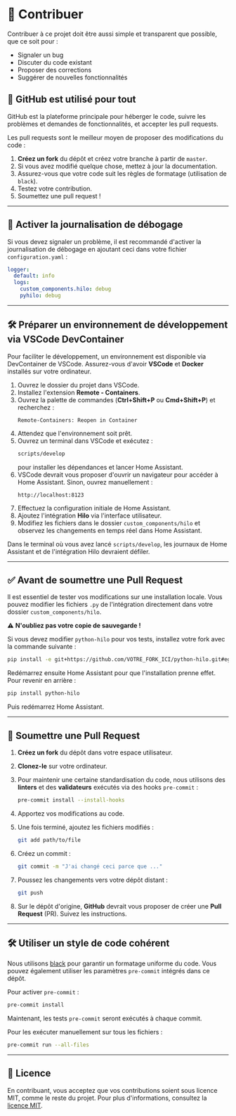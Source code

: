 # 🤝 Contribuer

Contribuer à ce projet doit être aussi simple et transparent que possible, que ce soit pour :

- Signaler un bug
- Discuter du code existant
- Proposer des corrections
- Suggérer de nouvelles fonctionnalités

## 🚀 GitHub est utilisé pour tout

GitHub est la plateforme principale pour héberger le code, suivre les problèmes et demandes de fonctionnalités, et accepter les pull requests.

Les pull requests sont le meilleur moyen de proposer des modifications du code :

1. **Créez un fork** du dépôt et créez votre branche à partir de `master`.
2. Si vous avez modifié quelque chose, mettez à jour la documentation.
3. Assurez-vous que votre code suit les règles de formatage (utilisation de `black`).
4. Testez votre contribution.
5. Soumettez une pull request !

---

## 📜 Activer la journalisation de débogage

Si vous devez signaler un problème, il est recommandé d'activer la journalisation de débogage en ajoutant ceci dans votre fichier `configuration.yaml` :

```yaml
logger:
  default: info
  logs:
    custom_components.hilo: debug
    pyhilo: debug
```

---

## 🛠️ Préparer un environnement de développement via VSCode DevContainer

Pour faciliter le développement, un environnement est disponible via DevContainer de VSCode. Assurez-vous d'avoir **VSCode** et **Docker** installés sur votre ordinateur.

1. Ouvrez le dossier du projet dans VSCode.
2. Installez l'extension **Remote - Containers**.
3. Ouvrez la palette de commandes (**Ctrl+Shift+P** ou **Cmd+Shift+P**) et recherchez :
   ```
   Remote-Containers: Reopen in Container
   ```
4. Attendez que l'environnement soit prêt.
5. Ouvrez un terminal dans VSCode et exécutez :
   ```bash
   scripts/develop
   ```
   pour installer les dépendances et lancer Home Assistant.
6. VSCode devrait vous proposer d'ouvrir un navigateur pour accéder à Home Assistant. Sinon, ouvrez manuellement :
   ```
   http://localhost:8123
   ```
7. Effectuez la configuration initiale de Home Assistant.
8. Ajoutez l'intégration **Hilo** via l'interface utilisateur.
9. Modifiez les fichiers dans le dossier `custom_components/hilo` et observez les changements en temps réel dans Home Assistant.

Dans le terminal où vous avez lancé `scripts/develop`, les journaux de Home Assistant et de l'intégration Hilo devraient défiler.

---

## ✅ Avant de soumettre une Pull Request

Il est essentiel de tester vos modifications sur une installation locale. Vous pouvez modifier les fichiers `.py` de l'intégration directement dans votre dossier `custom_components/hilo`.

⚠ **N'oubliez pas votre copie de sauvegarde !**

Si vous devez modifier `python-hilo` pour vos tests, installez votre fork avec la commande suivante :

```bash
pip install -e git+https://github.com/VOTRE_FORK_ICI/python-hilo.git#egg=python-hilo
```

Redémarrez ensuite Home Assistant pour que l'installation prenne effet. Pour revenir en arrière :

```bash
pip install python-hilo
```

Puis redémarrez Home Assistant.

---

## 🚀 Soumettre une Pull Request

1. **Créez un fork** du dépôt dans votre espace utilisateur.
2. **Clonez-le** sur votre ordinateur.
3. Pour maintenir une certaine standardisation du code, nous utilisons des **linters** et des **validateurs** exécutés via des hooks `pre-commit` :

   ```bash
   pre-commit install --install-hooks
   ```

4. Apportez vos modifications au code.
5. Une fois terminé, ajoutez les fichiers modifiés :

   ```bash
   git add path/to/file
   ```

6. Créez un commit :

   ```bash
   git commit -m "J'ai changé ceci parce que ..."
   ```

7. Poussez les changements vers votre dépôt distant :

   ```bash
   git push
   ```

8. Sur le dépôt d'origine, **GitHub** devrait vous proposer de créer une **Pull Request** (PR). Suivez les instructions.

---

## 🛠️ Utiliser un style de code cohérent

Nous utilisons [black](https://github.com/psf/black) pour garantir un formatage uniforme du code. Vous pouvez également utiliser les paramètres `pre-commit` intégrés dans ce dépôt.

Pour activer `pre-commit` :

```bash
pre-commit install
```

Maintenant, les tests `pre-commit` seront exécutés à chaque commit.

Pour les exécuter manuellement sur tous les fichiers :

```bash
pre-commit run --all-files
```

---

## 📜 Licence

En contribuant, vous acceptez que vos contributions soient sous licence MIT, comme le reste du projet. Pour plus d'informations, consultez la [licence MIT](http://choosealicense.com/licenses/mit/).
